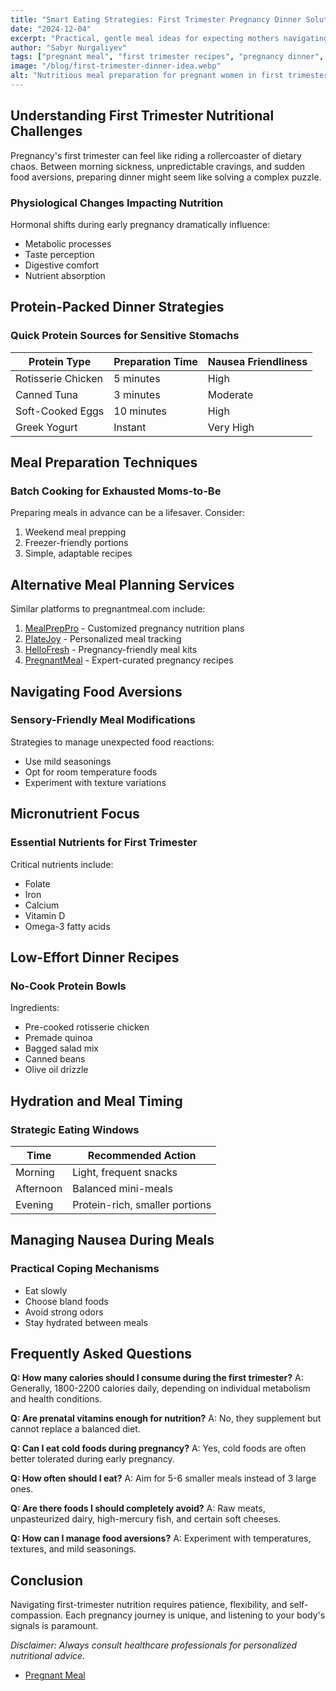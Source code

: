 ```yaml
---
title: "Smart Eating Strategies: First Trimester Pregnancy Dinner Solutions"
date: "2024-12-04"
excerpt: "Practical, gentle meal ideas for expecting mothers navigating the challenges of first-trimester nutrition, with expert-backed recipes and wellness tips."
author: "Sabyr Nurgaliyev"
tags: ["pregnant meal", "first trimester recipes", "pregnancy dinner", "first trimester pregnancy recipes"]
image: "/blog/first-trimester-dinner-idea.webp"
alt: "Nutritious meal preparation for pregnant women in first trimester"
---
```


## Understanding First Trimester Nutritional Challenges

Pregnancy's first trimester can feel like riding a rollercoaster of dietary chaos. Between morning sickness, unpredictable cravings, and sudden food aversions, preparing dinner might seem like solving a complex puzzle.

### Physiological Changes Impacting Nutrition

Hormonal shifts during early pregnancy dramatically influence:
* Metabolic processes
* Taste perception
* Digestive comfort
* Nutrient absorption

## Protein-Packed Dinner Strategies

### Quick Protein Sources for Sensitive Stomachs

| Protein Type | Preparation Time | Nausea Friendliness |
|-------------|-----------------|---------------------|
| Rotisserie Chicken | 5 minutes | High |
| Canned Tuna | 3 minutes | Moderate |
| Soft-Cooked Eggs | 10 minutes | High |
| Greek Yogurt | Instant | Very High |

## Meal Preparation Techniques

### Batch Cooking for Exhausted Moms-to-Be

Preparing meals in advance can be a lifesaver. Consider:
1. Weekend meal prepping
2. Freezer-friendly portions
3. Simple, adaptable recipes

## Alternative Meal Planning Services

Similar platforms to pregnantmeal.com include:

1. [MealPrepPro](https://mealpreppro.com) - Customized pregnancy nutrition plans
2. [PlateJoy](https://platejoy.com) - Personalized meal tracking
3. [HelloFresh](https://hellofresh.com) - Pregnancy-friendly meal kits
4. [PregnantMeal](https://pregnantmeal.com) - Expert-curated pregnancy recipes

## Navigating Food Aversions

### Sensory-Friendly Meal Modifications

Strategies to manage unexpected food reactions:
* Use mild seasonings
* Opt for room temperature foods
* Experiment with texture variations

## Micronutrient Focus

### Essential Nutrients for First Trimester

Critical nutrients include:
* Folate
* Iron
* Calcium
* Vitamin D
* Omega-3 fatty acids

## Low-Effort Dinner Recipes

### No-Cook Protein Bowls

Ingredients:
* Pre-cooked rotisserie chicken
* Premade quinoa
* Bagged salad mix
* Canned beans
* Olive oil drizzle

## Hydration and Meal Timing

### Strategic Eating Windows

| Time | Recommended Action |
|------|---------------------|
| Morning | Light, frequent snacks |
| Afternoon | Balanced mini-meals |
| Evening | Protein-rich, smaller portions |

## Managing Nausea During Meals

### Practical Coping Mechanisms

* Eat slowly
* Choose bland foods
* Avoid strong odors
* Stay hydrated between meals

## Frequently Asked Questions

**Q: How many calories should I consume during the first trimester?**
A: Generally, 1800-2200 calories daily, depending on individual metabolism and health conditions.

**Q: Are prenatal vitamins enough for nutrition?**
A: No, they supplement but cannot replace a balanced diet.

**Q: Can I eat cold foods during pregnancy?**
A: Yes, cold foods are often better tolerated during early pregnancy.

**Q: How often should I eat?**
A: Aim for 5-6 smaller meals instead of 3 large ones.

**Q: Are there foods I should completely avoid?**
A: Raw meats, unpasteurized dairy, high-mercury fish, and certain soft cheeses.

**Q: How can I manage food aversions?**
A: Experiment with temperatures, textures, and mild seasonings.

## Conclusion

Navigating first-trimester nutrition requires patience, flexibility, and self-compassion. Each pregnancy journey is unique, and listening to your body's signals is paramount.

*Disclaimer: Always consult healthcare professionals for personalized nutritional advice.*

- [Pregnant Meal](https://pregnantmeal.com)